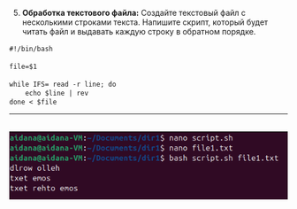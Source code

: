 5. **Обработка текстового файла:**
   Создайте текстовый файл с несколькими строками текста. Напишите скрипт, который будет читать файл и выдавать каждую строку в обратном порядке.

```
#!/bin/bash

file=$1

while IFS= read -r line; do
	echo $line | rev
done < $file
```

---

<br>

<img src="Pasted image 20240729092617.png">
